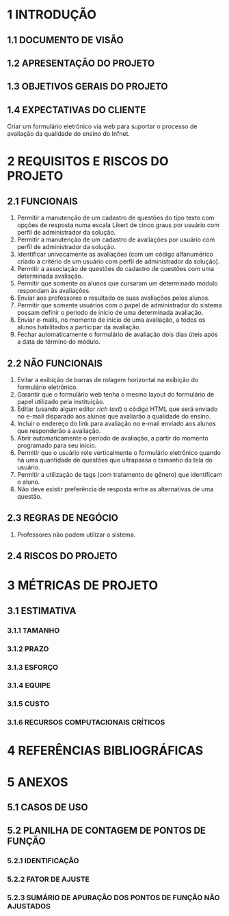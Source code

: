 # 1 INTRODUÇÃO

## 1.1 DOCUMENTO DE VISÃO

## 1.2 APRESENTAÇÃO DO PROJETO

## 1.3 OBJETIVOS GERAIS DO PROJETO

## 1.4 EXPECTATIVAS DO CLIENTE

Criar um formulário eletrônico via web para suportar o processo de avaliação da qualidade do ensino do Infnet.

# 2 REQUISITOS E RISCOS DO PROJETO

## 2.1 FUNCIONAIS

 1. Permitir a manutenção de um cadastro de questões do tipo texto com opções de resposta numa escala Likert de cinco graus  por usuário com perfil de administrador da solução.
 2. Permitir a manutenção de um cadastro de avaliações por usuário com perfil de administrador da solução.
 3. Identificar univocamente as avaliações (com um código alfanumérico criado a critério de um usuário com perfil de administrador da solução).
 4. Permitir a associação de questões do cadastro de questões com uma determinada avaliação.
 5. Permitir que somente os alunos que cursaram um determinado módulo respondam às avaliações.
 6. Enviar aos professores o resultado de suas avaliações pelos alunos.
 7. Permitir que somente usuários com o papel de administrador do sistema possam definir o período de início de uma determinada avaliação.
 8. Enviar e-mails, no momento de início de uma avaliação, a todos os alunos habilitados a participar da avaliação.
 9. Fechar automaticamente o formulário de avaliação dois dias úteis após a data de término do módulo.

## 2.2 NÃO FUNCIONAIS

 1. Evitar a exibição de barras de rolagem horizontal na exibição do formulário eletrônico.
 2. Garantir que o formulário web tenha o mesmo layout do formulário de papel utilizado pela instituição.
 3. Editar (usando algum editor *rich text*) o código HTML que será enviado no e-mail disparado aos alunos que avaliarão a qualidade do ensino.
 4. Incluir o endereço do link para avaliação no e-mail enviado aos alunos que responderão a avaliação.
 5. Abrir automaticamente o período de avaliação, a partir do momento programado para seu início.
 6. Permitir que o usuário role verticalmente o formulário eletrônico quando há uma quantidade de questões que ultrapassa o tamanho da tela do usuário. 
 7. Permitir a utilização de tags (com tratamento de gênero) que identificam o aluno.
 8. Não deve existir preferência de resposta entre as alternativas de uma questão.

## 2.3 REGRAS DE NEGÓCIO

 1. Professores não podem utilizar o sistema.

## 2.4 RISCOS DO PROJETO

# 3 MÉTRICAS DE PROJETO

## 3.1 ESTIMATIVA

### 3.1.1 TAMANHO

### 3.1.2 PRAZO

### 3.1.3 ESFORÇO

### 3.1.4 EQUIPE

### 3.1.5 CUSTO

### 3.1.6 RECURSOS COMPUTACIONAIS CRÍTICOS

# 4 REFERÊNCIAS BIBLIOGRÁFICAS

# 5 ANEXOS

## 5.1 CASOS DE USO

## 5.2 PLANILHA DE CONTAGEM DE PONTOS DE FUNÇÃO

### 5.2.1 IDENTIFICAÇÃO 

### 5.2.2 FATOR DE AJUSTE

### 5.2.3 SUMÁRIO DE APURAÇÃO DOS PONTOS DE FUNÇÃO NÃO AJUSTADOS
